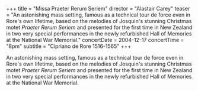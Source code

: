 +++
title = "Missa Praeter Rerum Seriem"
director = "Alastair Carey"
teaser = "An astonishing mass setting, famous as a technical tour de force even in Rore's own lifetime, based on the melodies of Josquin's stunning Christmas motet *Praeter Rerum Seriem* and presented for the first time in New Zealand in two very special performances in the newly refurbished Hall of Memories at the National War Memorial."
concertDate = 2004-12-17
concertTime = "8pm"
subtitle = "Cipriano de Rore 1516-1565"
+++

An astonishing mass setting, famous as a technical tour de force even in Rore's own lifetime, based on the melodies of Josquin's stunning Christmas motet *Praeter Rerum Seriem* and presented for the first time in New Zealand in two very special performances in the newly refurbished Hall of Memories at the National War Memorial.
